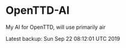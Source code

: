 # OpenTTD-AI
My AI for OpenTTD, will use primarily air

Latest backup: Sun Sep 22 08:12:01 UTC 2019
